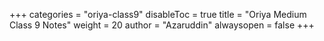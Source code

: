 +++
categories = "oriya-class9"
disableToc = true
title = "Oriya Medium Class 9 Notes"
weight = 20
author = "Azaruddin"
alwaysopen = false
+++

